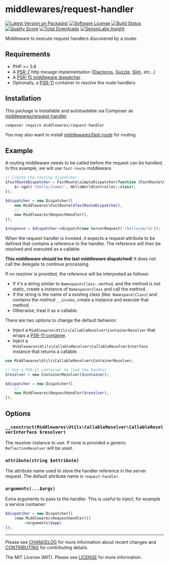 # middlewares/request-handler

[![Latest Version on Packagist][ico-version]][link-packagist]
[![Software License][ico-license]](LICENSE)
[![Build Status][ico-travis]][link-travis]
[![Quality Score][ico-scrutinizer]][link-scrutinizer]
[![Total Downloads][ico-downloads]][link-downloads]
[![SensioLabs Insight][ico-sensiolabs]][link-sensiolabs]

Middleware to execute request handlers discovered by a router.

## Requirements

* PHP >= 5.6
* A [PSR-7](https://packagist.org/providers/psr/http-message-implementation) http mesage implementation ([Diactoros](https://github.com/zendframework/zend-diactoros), [Guzzle](https://github.com/guzzle/psr7), [Slim](https://github.com/slimphp/Slim), etc...)
* A [PSR-15 middleware dispatcher](https://github.com/middlewares/awesome-psr15-middlewares#dispatcher)
* Optionally, a [PSR-11](https://github.com/php-fig/container) container to resolve the route handlers

## Installation

This package is installable and autoloadable via Composer as [middlewares/request-handler](https://packagist.org/packages/middlewares/request-handler).

```sh
composer require middlewares/request-handler
```

You may also want to install [middlewares/fast-route](https://packagist.org/packages/middlewares/fast-route) for routing.

## Example

A routing middleware needs to be called before the request can be handled. In this example, we will use `fast-route` middleware.

```php
// Create the routing dispatcher
$fastRouteDispatcher = FastRoute\simpleDispatcher(function (FastRoute\RouteCollector $r) {
    $r->get('/hello/{name}', HelloWorldController::class);
});

$dispatcher = new Dispatcher([
    new Middlewares\FastRoute($fastRouteDispatcher),
    // ...
    new Middlewares\RequestHandler(),
]);

$response = $dispatcher->dispatch(new ServerRequest('/hello/world'));
```

When the request handler is invoked, it expects a request attribute to be defined that contains a reference to the handler. The reference will then be resolved and executed as a callable.

**This middleware should be the last middleware dispatched!** It does not call the delegate to continue processing.

If no resolver is provided, the reference will be interpreted as follows:

* If it's a string similar to `Namespace\Class::method`, and the method is not static, create a instance of `Namespace\Class` and call the method.
* If the string is the name of a existing class (like: `Namespace\Class`) and contains the method `__invoke`, create a instance and execute that method.
* Otherwise, treat it as a callable.

There are two options to change the default behavior:

- Inject a `Middlewares\Utils\CallableResolver\ContainerResolver` that wraps a [PSR-11 container](https://github.com/php-fig/container).
- Inject a `Middlewares\Utils\CallableResolver\CallableResolverInterface` instance that returns a callable.

```php
use Middlewares\Utils\CallableResolver\ContainerResolver;

// Use a PSR-11 container to load the handler
$resolver = new ContainerResolver($container);

$dispatcher = new Dispatcher([
    // ...
    new Middlewares\RequestHandler($resolver),
]);
```

## Options

### `__construct(Middlewares\Utils\CallableResolver\CallableResolverInterface $resolver)`

The resolver instance to use. If none is provided a generic `ReflectionResolver` will be used.

### `attribute(string $attribute)`

The attribute name used to store the handler reference in the server request. The default attribute name is `request-handler`.

### `arguments(...$args)`

Extra arguments to pass to the handler. This is useful to inject, for example a service container:

```php
$dispatcher = new Dispatcher([
    (new Middlewares\RequestHandler())
        ->arguments($app)
]);
```

---

Please see [CHANGELOG](CHANGELOG.md) for more information about recent changes and [CONTRIBUTING](CONTRIBUTING.md) for contributing details.

The MIT License (MIT). Please see [LICENSE](LICENSE) for more information.

[ico-version]: https://img.shields.io/packagist/v/middlewares/request-handler.svg?style=flat-square
[ico-license]: https://img.shields.io/badge/license-MIT-brightgreen.svg?style=flat-square
[ico-travis]: https://img.shields.io/travis/middlewares/request-handler/master.svg?style=flat-square
[ico-scrutinizer]: https://img.shields.io/scrutinizer/g/middlewares/request-handler.svg?style=flat-square
[ico-downloads]: https://img.shields.io/packagist/dt/middlewares/request-handler.svg?style=flat-square
[ico-sensiolabs]: https://img.shields.io/sensiolabs/i/8afda09a-397a-4c80-9dc8-6edc081a03e3.svg?style=flat-square

[link-packagist]: https://packagist.org/packages/middlewares/request-handler
[link-travis]: https://travis-ci.org/middlewares/request-handler
[link-scrutinizer]: https://scrutinizer-ci.com/g/middlewares/request-handler
[link-downloads]: https://packagist.org/packages/middlewares/request-handler
[link-sensiolabs]: https://insight.sensiolabs.com/projects/8afda09a-397a-4c80-9dc8-6edc081a03e3
